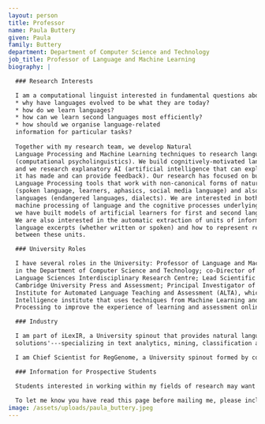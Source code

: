 ```yaml
---
layout: person
title: Professor
name: Paula Buttery
given: Paula
family: Buttery
department: Department of Computer Science and Technology
job_title: Professor of Language and Machine Learning
biography: |

  ### Research Interests

  I am a computational linguist interested in fundamental questions about language:
  * why have languages evolved to be what they are today? 
  * how do we learn languages?
  * how can we learn second languages most efficiently? 
  * how should we organise language-related
  information for particular tasks? 
  
  Together with my research team, we develop Natural
  Language Processing and Machine Learning techniques to research language cognition
  (computational psycholinguistics). We build cognitively-motivated language applications
  and we research explanatory AI (artificial intelligence that can explain the decisions
  it has made and can provide feedback). Our research has focused on building Natural
  Language Processing tools that work with non-canonical forms of natural language
  (spoken language, learners, aphasics, social media language) and also with low resource
  languages (endangered languages, dialects). We are interested in both the automatic
  machine processing of language and the cognitive processes underlying that language;
  we have built models of artificial learners for first and second language learning.
  We are also interested in the automatic extraction of units of information from
  language excerpts (whether written or spoken) and how to represent relationships
  between these units.

  ### University Roles

  I have several roles in the University: Professor of Language and Machine Learning
  in the Department of Computer Science and Technology; co-Director of the Cambridge
  Language Sciences Interdisciplinary Research Centre; Lead Scientific Advisor to
  Cambridge University Press and Assessment; Principal Investigator of the Cambridge
  Institute for Automated Language Teaching and Assessment (ALTA), which is an Artificial
  Intelligence institute that uses techniques from Machine Learning and Natural Language
  Processing to improve the experience of learning and assessment online.

  ### Industry

  I am part of iLexIR, a University spinout that provides natural language processing
  solutions'---specializing in text analytics, mining, classification and search applications.

  I am Chief Scientist for RegGenome, a University spinout formed by colleagues from the Cambridge Judge Business School.

  ### Information for Prospective Students

  Students interested in working within my fields of research may want to apply to the MPhil in Advanced Computer Science (ACS). I very rarely accept PhD students who haven't first completed the ACS. If you wish to apply for a PhD, please look for application information on the department web pages. Please do not email me your CV directly. Summer internship positions are sometimes possible for Cambridge University students but not more widely. 
  
  To let me know you have read this page before mailing me, please include the word Jabberwock in the subject header.
image: /assets/uploads/paula_buttery.jpeg
---
```

